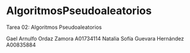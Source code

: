 # AlgoritmosPseudoaleatorios
Tarea 02: Algoritmos Pseudoaleatorios

Gael Arnulfo Ordaz Zamora A01734114
Natalia Sofía Guevara Hernández A00835884

